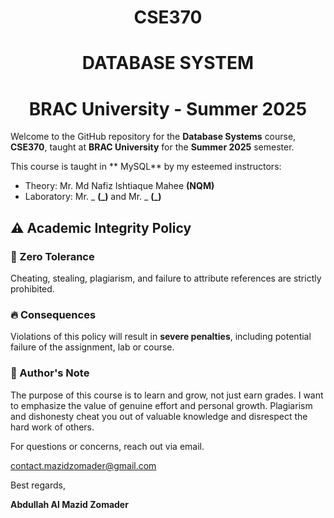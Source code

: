 # <h1 align = "center">CSE370</h1>
## <h1 align = "center">DATABASE SYSTEM</h1>
# <h1 align = "center">BRAC University - Summer 2025</h1>
Welcome to the GitHub repository for the **Database Systems** course, **CSE370**, taught at **BRAC University** for the **Summer 2025** semester.

This course is taught in ** MySQL** by my esteemed instructors:
- Theory: Mr. Md Nafiz Ishtiaque Mahee **(NQM)**
- Laboratory: Mr. _ **(_)** and Mr. _ **(_)**

## ⚠️ Academic Integrity Policy

### 🚫 Zero Tolerance
Cheating, stealing, plagiarism, and failure to attribute references are strictly prohibited.

### 🔥 Consequences
Violations of this policy will result in **severe penalties**, including potential failure of the assignment, lab or course.

### 📢 Author's Note
The purpose of this course is to learn and grow, not just earn grades. I want to emphasize the value of genuine effort and personal growth. Plagiarism and dishonesty cheat you out of valuable knowledge and disrespect the hard work of others.


For questions or concerns, reach out via email.

contact.mazidzomader@gmail.com

Best regards,

**Abdullah Al Mazid Zomader**

